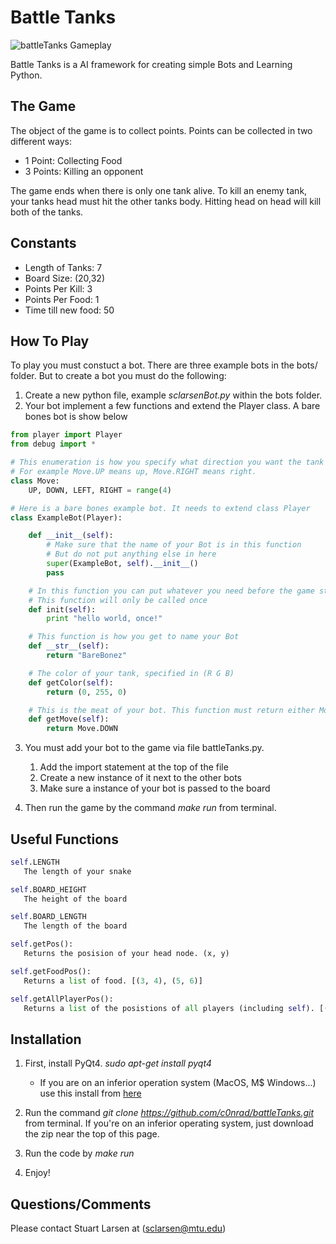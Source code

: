 Battle Tanks
=========

![battleTanks Gameplay](https://raw.github.com/c0nrad/battleTanks/master/gamePlay.png)

Battle Tanks is a AI framework for creating simple Bots and Learning Python.

The Game
-

The object of the game is to collect points. Points can be collected in two different ways:
 * 1 Point: Collecting Food
 * 3 Points: Killing an opponent

The game ends when there is only one tank alive. To kill an enemy tank, your tanks head must hit the other tanks body. Hitting head on head will kill both of the tanks.

Constants
-

* Length of Tanks: 7
* Board Size: (20,32)
* Points Per Kill: 3
* Points Per Food: 1
* Time till new food: 50

How To Play
-

To play you must constuct a bot. There are three example bots in the bots/ folder. But to create a bot you must do the following:

1. Create a new python file, example _sclarsenBot.py_ within the bots folder.
2. Your bot implement a few functions and extend the Player class. A bare bones bot is show below

```python
from player import Player
from debug import *

# This enumeration is how you specify what direction you want the tank to move.
# For example Move.UP means up, Move.RIGHT means right.
class Move:
    UP, DOWN, LEFT, RIGHT = range(4)

# Here is a bare bones example bot. It needs to extend class Player
class ExampleBot(Player):

    def __init__(self):
        # Make sure that the name of your Bot is in this function
        # But do not put anything else in here
        super(ExampleBot, self).__init__()
        pass

    # In this function you can put whatever you need before the game starts.
    # This function will only be called once
    def init(self):
        print "hello world, once!"

    # This function is how you get to name your Bot
    def __str__(self):
        return "BareBonez"

    # The color of your tank, specified in (R G B)
    def getColor(self):
        return (0, 255, 0)

    # This is the meat of your bot. This function must return either Move.UP, Move.DOWN, Move.LEFT, Move.RIGHT
    def getMove(self):
        return Move.DOWN
```
3. You must add your bot to the game via file battleTanks.py.
    1. Add the import statement at the top of the file
    2. Create a new instance of it next to the other bots
    3. Make sure a instance of your bot is passed to the board

4. Then run the game by the command _make run_ from terminal.

Useful Functions
-
```python
self.LENGTH
   The length of your snake

self.BOARD_HEIGHT
   The height of the board

self.BOARD_LENGTH
   The length of the board

self.getPos():
   Returns the posision of your head node. (x, y) 

self.getFoodPos():
   Returns a list of food. [(3, 4), (5, 6)]

self.getAllPlayerPos():
   Returns a list of the posistions of all players (including self). [(1,2), (3, 4)]
```

Installation
-

1. First, install PyQt4. _sudo apt-get install pyqt4_
   * If you are on an inferior operation system (MacOS, M$ Windows...) use this install from [here](http://www.riverbankcomputing.com/software/pyqt/download)
   
2. Run the command _git clone https://github.com/c0nrad/battleTanks.git_ from terminal. If you're on an inferior operating system, just download the zip near the top of this page.

3. Run the code by _make run_

4. Enjoy!

Questions/Comments
-
Please contact Stuart Larsen at (sclarsen@mtu.edu)